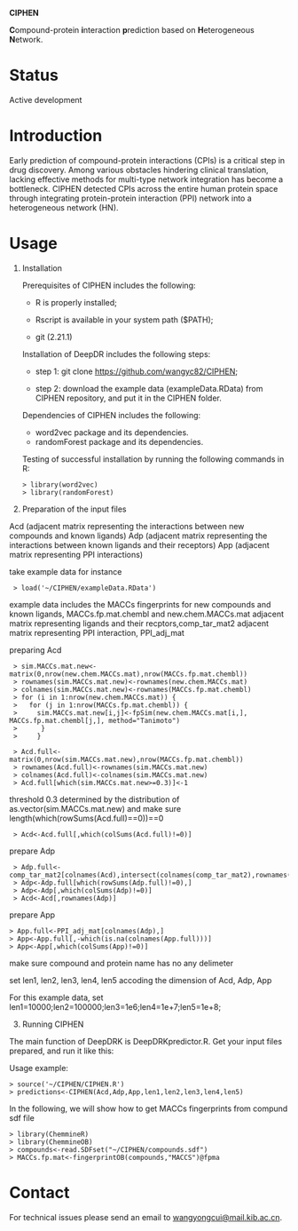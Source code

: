 **CIPHEN** 

**C**ompound-protein **i**nteraction **p**rediction based on **H**eterogeneous **N**etwork. 

# Status

Active development

# Introduction

Early prediction of compound-protein interactions (CPIs) is a critical step in drug discovery. Among various obstacles hindering clinical translation, lacking effective methods for multi-type network integration has become a bottleneck. CIPHEN detected CPIs across the entire human protein space through integrating protein-protein interaction (PPI) network into a heterogeneous network (HN).

# Usage

1. Installation

   Prerequisites of CIPHEN includes the following: 

   - R is properly installed; 

   - Rscript is available in your system path ($PATH);

   - git (2.21.1)

    Installation of DeepDR includes the following steps:

    - step 1: git clone https://github.com/wangyc82/CIPHEN;

    - step 2: download the example data (exampleData.RData) from CIPHEN repository, and put it in the CIPHEN folder.

    Dependencies of CIPHEN includes the following: 

    - word2vec package and its dependencies.
    - randomForest package and its dependencies.

    Testing of successful installation by running the following commands in R:
     
       > library(word2vec)
       > library(randomForest)


2. Preparation of the input files

Acd (adjacent matrix representing the interactions between new compounds and known ligands)
Adp (adjacent matrix representing the interactions between known ligands and their receptors)
App (adjacent matrix representing PPI interactions)

take example data for instance

     > load('~/CIPHEN/exampleData.RData')

example data includes the MACCs fingerprints for new compounds and known ligands, MACCs.fp.mat.chembl and new.chem.MACCs.mat
adjacent matrix representing ligands and their recptors,comp_tar_mat2
adjacent matrix representing PPI interaction, PPI_adj_mat

preparing Acd

     > sim.MACCs.mat.new<-matrix(0,nrow(new.chem.MACCs.mat),nrow(MACCs.fp.mat.chembl))
     > rownames(sim.MACCs.mat.new)<-rownames(new.chem.MACCs.mat)
     > colnames(sim.MACCs.mat.new)<-rownames(MACCs.fp.mat.chembl)
     > for (i in 1:nrow(new.chem.MACCs.mat)) {
     >   for (j in 1:nrow(MACCs.fp.mat.chembl)) {
     >     sim.MACCs.mat.new[i,j]<-fpSim(new.chem.MACCs.mat[i,], MACCs.fp.mat.chembl[j,], method="Tanimoto")
     >      }
     >     }

     > Acd.full<-matrix(0,nrow(sim.MACCs.mat.new),nrow(MACCs.fp.mat.chembl))
     > rownames(Acd.full)<-rownames(sim.MACCs.mat.new)
     > colnames(Acd.full)<-colnames(sim.MACCs.mat.new)
     > Acd.full[which(sim.MACCs.mat.new>=0.3)]<-1
threshold 0.3 determined by the distribution of as.vector(sim.MACCs.mat.new) and make sure length(which(rowSums(Acd.full)==0))==0
     
     > Acd<-Acd.full[,which(colSums(Acd.full)!=0)]

prepare Adp

     > Adp.full<-comp_tar_mat2[colnames(Acd),intersect(colnames(comp_tar_mat2),rownames(PPI_adj_mat))]
     > Adp<-Adp.full[which(rowSums(Adp.full)!=0),]
     > Adp<-Adp[,which(colSums(Adp)!=0)]
     > Acd<-Acd[,rownames(Adp)]

prepare App

    > App.full<-PPI_adj_mat[colnames(Adp),]
    > App<-App.full[,-which(is.na(colnames(App.full)))]
    > App<-App[,which(colSums(App)!=0)]

make sure compound and protein name has no any delimeter

set len1, len2, len3, len4, len5 accoding the dimension of Acd, Adp, App

For this example data, set len1=10000;len2=100000;len3=1e6;len4=1e+7;len5=1e+8;

3. Running CIPHEN

The main function of DeepDRK is DeepDRKpredictor.R. Get your input files prepared, and run it like this:

Usage example:

    > source('~/CIPHEN/CIPHEN.R')
    > predictions<-CIPHEN(Acd,Adp,App,len1,len2,len3,len4,len5)
    
In the following, we will show how to get MACCs fingerprints from compund sdf file

    > library(ChemmineR)
    > library(ChemmineOB)
    > compounds<-read.SDFset("~/CIPHEN/compounds.sdf")
    > MACCs.fp.mat<-fingerprintOB(compounds,"MACCS")@fpma


# Contact

For technical issues please send an email to wangyongcui@mail.kib.ac.cn.
